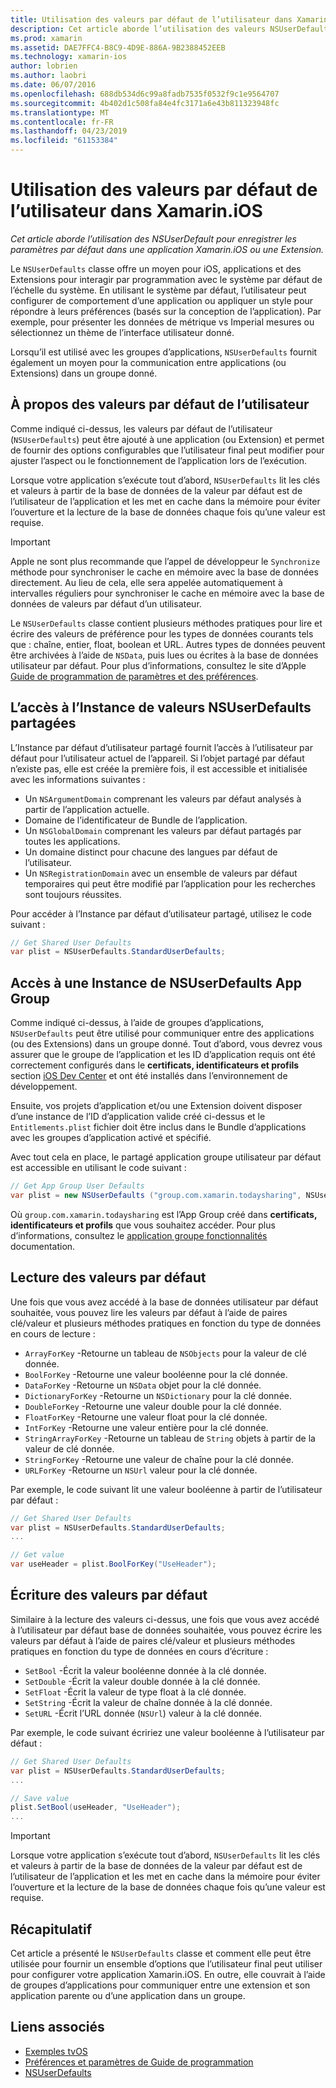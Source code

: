 ```yaml
---
title: Utilisation des valeurs par défaut de l’utilisateur dans Xamarin.iOS
description: Cet article aborde l’utilisation des valeurs NSUserDefaults pour enregistrer les paramètres par défaut dans une application Xamarin iOS ou une extension. Il décrit les valeurs NSUserDefaults à un niveau élevé et explique comment lire et écrire les valeurs.
ms.prod: xamarin
ms.assetid: DAE7FFC4-B8C9-4D9E-886A-9B2388452EEB
ms.technology: xamarin-ios
author: lobrien
ms.author: laobri
ms.date: 06/07/2016
ms.openlocfilehash: 688db534d6c99a8fadb7535f0532f9c1e9564707
ms.sourcegitcommit: 4b402d1c508fa84e4fc3171a6e43b811323948fc
ms.translationtype: MT
ms.contentlocale: fr-FR
ms.lasthandoff: 04/23/2019
ms.locfileid: "61153384"
---
```

# <a name="working-with-user-defaults-in-xamarinios"></a>Utilisation des valeurs par défaut de l’utilisateur dans Xamarin.iOS

_Cet article aborde l’utilisation des NSUserDefault pour enregistrer les paramètres par défaut dans une application Xamarin.iOS ou une Extension._


Le `NSUserDefaults` classe offre un moyen pour iOS, applications et des Extensions pour interagir par programmation avec le système par défaut de l’échelle du système. En utilisant le système par défaut, l’utilisateur peut configurer de comportement d’une application ou appliquer un style pour répondre à leurs préférences (basés sur la conception de l’application). Par exemple, pour présenter les données de métrique vs Imperial mesures ou sélectionnez un thème de l’interface utilisateur donné.

Lorsqu’il est utilisé avec les groupes d’applications, `NSUserDefaults` fournit également un moyen pour la communication entre applications (ou Extensions) dans un groupe donné.

<a name="About-User-Defaults" />

## <a name="about-user-defaults"></a>À propos des valeurs par défaut de l’utilisateur

Comme indiqué ci-dessus, les valeurs par défaut de l’utilisateur (`NSUserDefaults`) peut être ajouté à une application (ou Extension) et permet de fournir des options configurables que l’utilisateur final peut modifier pour ajuster l’aspect ou le fonctionnement de l’application lors de l’exécution.

Lorsque votre application s’exécute tout d’abord, `NSUserDefaults` lit les clés et valeurs à partir de la base de données de la valeur par défaut est de l’utilisateur de l’application et les met en cache dans la mémoire pour éviter l’ouverture et la lecture de la base de données chaque fois qu’une valeur est requise. 

> [!IMPORTANT]
> Apple ne sont plus recommande que l’appel de développeur le `Synchronize` méthode pour synchroniser le cache en mémoire avec la base de données directement. Au lieu de cela, elle sera appelée automatiquement à intervalles réguliers pour synchroniser le cache en mémoire avec la base de données de valeurs par défaut d’un utilisateur.

Le `NSUserDefaults` classe contient plusieurs méthodes pratiques pour lire et écrire des valeurs de préférence pour les types de données courants tels que : chaîne, entier, float, boolean et URL. Autres types de données peuvent être archivées à l’aide de `NSData`, puis lues ou écrites à la base de données utilisateur par défaut. Pour plus d’informations, consultez le site d’Apple [Guide de programmation de paramètres et des préférences](https://developer.apple.com/library/mac/documentation/Cocoa/Conceptual/UserDefaults/Introduction/Introduction.html#//apple_ref/doc/uid/10000059i).

<a name="Accessing-the-Shared-NSUserDefaults-Instance" />

## <a name="accessing-the-shared-nsuserdefaults-instance"></a>L’accès à l’Instance de valeurs NSUserDefaults partagées 

L’Instance par défaut d’utilisateur partagé fournit l’accès à l’utilisateur par défaut pour l’utilisateur actuel de l’appareil. Si l’objet partagé par défaut n’existe pas, elle est créée la première fois, il est accessible et initialisée avec les informations suivantes :

- Un `NSArgumentDomain` comprenant les valeurs par défaut analysés à partir de l’application actuelle.
- Domaine de l’identificateur de Bundle de l’application.
- Un `NSGlobalDomain` comprenant les valeurs par défaut partagés par toutes les applications.
- Un domaine distinct pour chacune des langues par défaut de l’utilisateur.
- Un `NSRegistrationDomain` avec un ensemble de valeurs par défaut temporaires qui peut être modifié par l’application pour les recherches sont toujours réussites.

Pour accéder à l’Instance par défaut d’utilisateur partagé, utilisez le code suivant :

```csharp
// Get Shared User Defaults
var plist = NSUserDefaults.StandardUserDefaults;
```

<a name="Accessing-an-App-Group-NSUserDefaults-Instance" />

## <a name="accessing-an-app-group-nsuserdefaults-instance"></a>Accès à une Instance de NSUserDefaults App Group

Comme indiqué ci-dessus, à l’aide de groupes d’applications, `NSUserDefaults` peut être utilisé pour communiquer entre des applications (ou des Extensions) dans un groupe donné. Tout d’abord, vous devrez vous assurer que le groupe de l’application et les ID d’application requis ont été correctement configurés dans le **certificats, identificateurs et profils** section [iOS Dev Center](https://developer.apple.com/devcenter/ios/) et ont été installés dans l’environnement de développement.

Ensuite, vos projets d’application et/ou une Extension doivent disposer d’une instance de l’ID d’application valide créé ci-dessus et le `Entitlements.plist` fichier doit être inclus dans le Bundle d’applications avec les groupes d’application activé et spécifié.

Avec tout cela en place, le partagé application groupe utilisateur par défaut est accessible en utilisant le code suivant :

```csharp
// Get App Group User Defaults
var plist = new NSUserDefaults ("group.com.xamarin.todaysharing", NSUserDefaultsType.SuiteName);
```

Où `group.com.xamarin.todaysharing` est l’App Group créé dans **certificats, identificateurs et profils** que vous souhaitez accéder. Pour plus d’informations, consultez le [application groupe fonctionnalités](~/ios/deploy-test/provisioning/capabilities/app-groups-capabilities.md) documentation.

<a name="Reading-Default-Values" />

## <a name="reading-default-values"></a>Lecture des valeurs par défaut

Une fois que vous avez accédé à la base de données utilisateur par défaut souhaitée, vous pouvez lire les valeurs par défaut à l’aide de paires clé/valeur et plusieurs méthodes pratiques en fonction du type de données en cours de lecture :

- `ArrayForKey` -Retourne un tableau de `NSObjects` pour la valeur de clé donnée.
- `BoolForKey` -Retourne une valeur booléenne pour la clé donnée.
- `DataForKey` -Retourne un `NSData` objet pour la clé donnée.
- `DictionaryForKey` -Retourne un `NSDictionary` pour la clé donnée.
- `DoubleForKey` -Retourne une valeur double pour la clé donnée.
- `FloatForKey` -Retourne une valeur float pour la clé donnée.
- `IntForKey` -Retourne une valeur entière pour la clé donnée.
- `StringArrayForKey` -Retourne un tableau de `String` objets à partir de la valeur de clé donnée.
- `StringForKey` -Retourne une valeur de chaîne pour la clé donnée.
- `URLForKey` -Retourne un `NSUrl` valeur pour la clé donnée.

Par exemple, le code suivant lit une valeur booléenne à partir de l’utilisateur par défaut :

```csharp
// Get Shared User Defaults
var plist = NSUserDefaults.StandardUserDefaults;
...

// Get value
var useHeader = plist.BoolForKey("UseHeader");

```

<a name="Writing-Default-Values" />

## <a name="writing-default-values"></a>Écriture des valeurs par défaut

Similaire à la lecture des valeurs ci-dessus, une fois que vous avez accédé à l’utilisateur par défaut base de données souhaitée, vous pouvez écrire les valeurs par défaut à l’aide de paires clé/valeur et plusieurs méthodes pratiques en fonction du type de données en cours d’écriture :

- `SetBool` -Écrit la valeur booléenne donnée à la clé donnée.
- `SetDouble` -Écrit la valeur double donnée à la clé donnée.
- `SetFloat` -Écrit la valeur de type float à la clé donnée.
- `SetString` -Écrit la valeur de chaîne donnée à la clé donnée.
- `SetURL` -Écrit l’URL donnée (`NSUrl`) valeur à la clé donnée.

Par exemple, le code suivant écririez une valeur booléenne à l’utilisateur par défaut :

```csharp
// Get Shared User Defaults
var plist = NSUserDefaults.StandardUserDefaults;
...

// Save value
plist.SetBool(useHeader, "UseHeader");
...

```

> [!IMPORTANT]
> Lorsque votre application s’exécute tout d’abord, `NSUserDefaults` lit les clés et valeurs à partir de la base de données de la valeur par défaut est de l’utilisateur de l’application et les met en cache dans la mémoire pour éviter l’ouverture et la lecture de la base de données chaque fois qu’une valeur est requise.



<a name="Summary" />

## <a name="summary"></a>Récapitulatif

Cet article a présenté le `NSUserDefaults` classe et comment elle peut être utilisée pour fournir un ensemble d’options que l’utilisateur final peut utiliser pour configurer votre application Xamarin.iOS. En outre, elle couvrait à l’aide de groupes d’applications pour communiquer entre une extension et son application parente ou d’une application dans un groupe.


## <a name="related-links"></a>Liens associés

- [Exemples tvOS](https://developer.xamarin.com/samples/tvos/all/)
- [Préférences et paramètres de Guide de programmation](https://developer.apple.com/library/mac/documentation/Cocoa/Conceptual/UserDefaults/Introduction/Introduction.html#//apple_ref/doc/uid/10000059i)
- [NSUserDefaults](https://developer.apple.com/library/mac/documentation/Cocoa/Reference/Foundation/Classes/NSUserDefaults_Class/#//apple_ref/doc/constant_group/NSUserDefaults_Domains)
